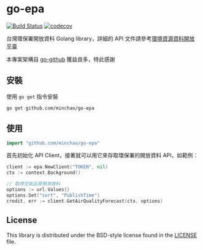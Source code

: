 # go-epa

[![Build Status](https://travis-ci.org/minchao/go-epa.svg?branch=master)](https://travis-ci.org/minchao/go-epa)
[![codecov](https://codecov.io/gh/minchao/go-epa/branch/master/graph/badge.svg)](https://codecov.io/gh/minchao/go-epa)

台灣環保署開放資料 Golang library，詳細的 API 文件請參考[環境資源資料開放平臺][1]

本專案架構自 [go-github][2] 獲益良多，特此感謝

## 安裝

使用 `go get` 指令安裝

```
go get github.com/minchao/go-epa
```

## 使用

```go
import "github.com/minchao/go-epa"
```

首先初始化 API Client，接著就可以用它來存取環保署的開放資料 API，如範例：

```go
client := epa.NewClient("TOKEN", nil)
ctx := context.Background()

// 取得空氣品質預測資料
options := url.Values{}
options.Set("sort", "PublishTime")
credit, err := client.GetAirQualityForecast(ctx, options)
```

## License

This library is distributed under the BSD-style license found in the [LICENSE](./LICENSE) file.

[1]: https://opendata.epa.gov.tw/
[2]: https://github.com/google/go-github
